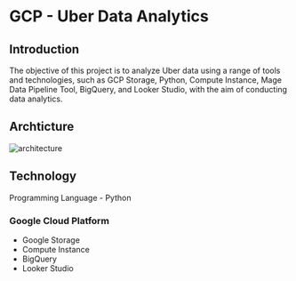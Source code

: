 # GCP - Uber Data Analytics 
## Introduction
The objective of this project is to analyze Uber data using a range of tools and technologies, such as GCP Storage, Python, Compute Instance, Mage Data Pipeline Tool, BigQuery, and Looker Studio, with the aim of conducting data analytics.

## Archticture
![architecture](https://github.com/saharshahin/GCP_Uber_ETL_Pipeline_Data_Engineering/assets/134793881/d27c5464-f42e-4c88-8dbc-bdacd37fb716)

## Technology
Programming Language - Python

### Google Cloud Platform
- Google Storage
- Compute Instance
- BigQuery
- Looker Studio
